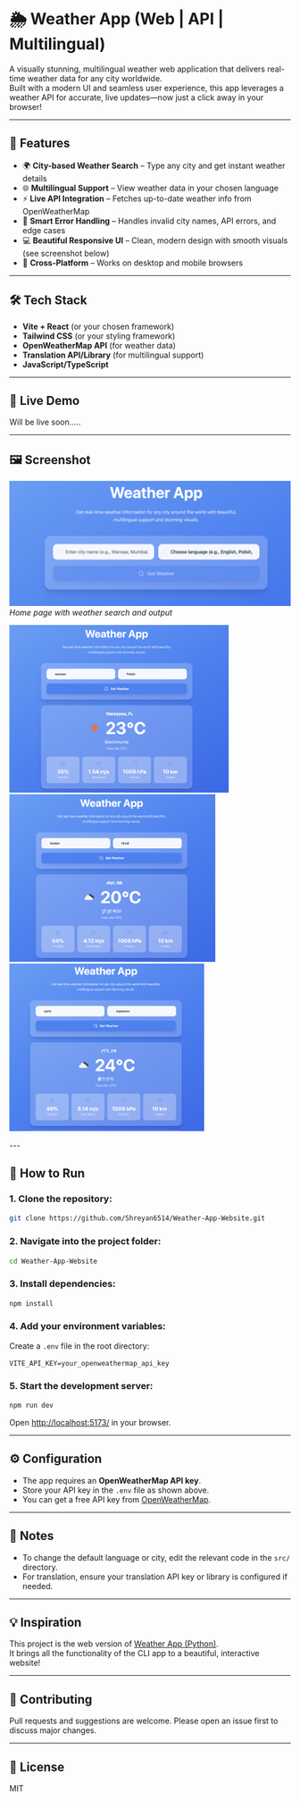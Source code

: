 # 🌦️ Weather App (Web | API | Multilingual)

A visually stunning, multilingual weather web application that delivers real-time weather data for any city worldwide.  
Built with a modern UI and seamless user experience, this app leverages a weather API for accurate, live updates—now just a click away in your browser!

---

## 📌 Features

- 🌍 **City-based Weather Search** – Type any city and get instant weather details
- 🌐 **Multilingual Support** – View weather data in your chosen language
- ⚡ **Live API Integration** – Fetches up-to-date weather info from OpenWeatherMap
- 🧠 **Smart Error Handling** – Handles invalid city names, API errors, and edge cases
- 💻 **Beautiful Responsive UI** – Clean, modern design with smooth visuals (see screenshot below)
- 📱 **Cross-Platform** – Works on desktop and mobile browsers

---

## 🛠️ Tech Stack

- **Vite + React** (or your chosen framework)
- **Tailwind CSS** (or your styling framework)
- **OpenWeatherMap API** (for weather data)
- **Translation API/Library** (for multilingual support)
- **JavaScript/TypeScript**

---

## 🚀 Live Demo

Will be live soon.....

---

## 🖼️ Screenshot

![Home Page](./assets/screenshot1.png)
*Home page with weather search and output*

<p float="left">
  <img src="./assets/screenshot2.png" height="300"/>
  <img src="./assets/screenshot3.png" height="300"/>
  <img src="./assets/screenshot4.png" height="300"/>
</p>
---

## 🚀 How to Run

### 1. Clone the repository:
```bash
git clone https://github.com/Shreyan6514/Weather-App-Website.git
```

### 2. Navigate into the project folder:
```bash
cd Weather-App-Website
```

### 3. Install dependencies:
```bash
npm install
```

### 4. Add your environment variables:
Create a `.env` file in the root directory:
```
VITE_API_KEY=your_openweathermap_api_key
```

### 5. Start the development server:
```bash
npm run dev
```
Open [http://localhost:5173/](http://localhost:5173/) in your browser.

---

## ⚙️ Configuration

- The app requires an **OpenWeatherMap API key**.
- Store your API key in the `.env` file as shown above.
- You can get a free API key from [OpenWeatherMap](https://openweathermap.org/api).

---

## 📝 Notes

- To change the default language or city, edit the relevant code in the `src/` directory.
- For translation, ensure your translation API key or library is configured if needed.

---

## 💡 Inspiration

This project is the web version of [Weather App (Python)](https://github.com/Shreyan6514/Weather-App).  
It brings all the functionality of the CLI app to a beautiful, interactive website!

---

## 🤝 Contributing

Pull requests and suggestions are welcome. Please open an issue first to discuss major changes.

---

## 📄 License

MIT
